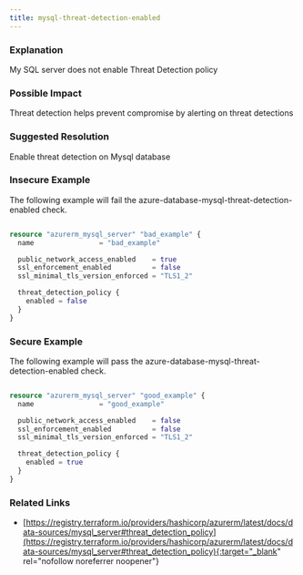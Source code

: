```yaml
---
title: mysql-threat-detection-enabled
---
```


### Explanation

My SQL server does not enable Threat Detection policy

### Possible Impact
Threat detection helps prevent compromise by alerting on threat detections

### Suggested Resolution
Enable threat detection on Mysql database


### Insecure Example

The following example will fail the azure-database-mysql-threat-detection-enabled check.

```terraform

resource "azurerm_mysql_server" "bad_example" {
  name                = "bad_example"

  public_network_access_enabled    = true
  ssl_enforcement_enabled          = false
  ssl_minimal_tls_version_enforced = "TLS1_2"

  threat_detection_policy {
    enabled = false
  }
}

```



### Secure Example

The following example will pass the azure-database-mysql-threat-detection-enabled check.

```terraform

resource "azurerm_mysql_server" "good_example" {
  name                = "good_example"

  public_network_access_enabled    = false
  ssl_enforcement_enabled          = false
  ssl_minimal_tls_version_enforced = "TLS1_2"

  threat_detection_policy {
    enabled = true
  }
}

```




### Related Links


- [https://registry.terraform.io/providers/hashicorp/azurerm/latest/docs/data-sources/mysql_server#threat_detection_policy](https://registry.terraform.io/providers/hashicorp/azurerm/latest/docs/data-sources/mysql_server#threat_detection_policy){:target="_blank" rel="nofollow noreferrer noopener"}


